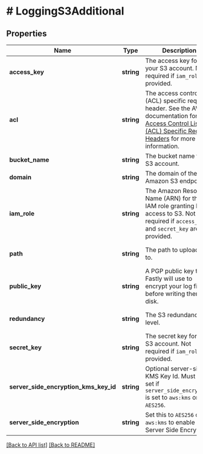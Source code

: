 # # LoggingS3Additional

## Properties

Name | Type | Description | Notes
------------ | ------------- | ------------- | -------------
**access_key** | **string** | The access key for your S3 account. Not required if `iam_role` is provided. | [optional] 
**acl** | **string** | The access control list (ACL) specific request header. See the AWS documentation for [Access Control List (ACL) Specific Request Headers](https://docs.aws.amazon.com/AmazonS3/latest/API/mpUploadInitiate.html#initiate-mpu-acl-specific-request-headers) for more information. | [optional] 
**bucket_name** | **string** | The bucket name for S3 account. | [optional] 
**domain** | **string** | The domain of the Amazon S3 endpoint. | [optional] 
**iam_role** | **string** | The Amazon Resource Name (ARN) for the IAM role granting Fastly access to S3. Not required if `access_key` and `secret_key` are provided. | [optional] 
**path** | **string** | The path to upload logs to. | [optional]  [defaults to 'null']
**public_key** | **string** | A PGP public key that Fastly will use to encrypt your log files before writing them to disk. | [optional]  [defaults to 'null']
**redundancy** | **string** | The S3 redundancy level. | [optional]  [defaults to 'null']
**secret_key** | **string** | The secret key for your S3 account. Not required if `iam_role` is provided. | [optional] 
**server_side_encryption_kms_key_id** | **string** | Optional server-side KMS Key Id. Must be set if `server_side_encryption` is set to `aws:kms` or `AES256`. | [optional]  [defaults to 'null']
**server_side_encryption** | **string** | Set this to `AES256` or `aws:kms` to enable S3 Server Side Encryption. | [optional]  [defaults to 'null']


[[Back to API list]](../../README.md#endpoints) [[Back to README]](../../README.md)
